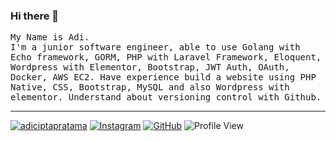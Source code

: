 ### Hi there 👋

<samp>
  My Name is Adi.
  <br>I'm a junior software engineer, able to use Golang with Echo framework, GORM, PHP with Laravel Framework, Eloquent, Wordpress with Elementor, Bootstrap, JWT Auth, OAuth, Docker, AWS EC2. Have experience build a website using PHP Native, CSS, Bootstrap, MySQL and also Wordpress with elementor. Understand about versioning control with Github.
</samp>

<hr>

[![adiciptapratama](https://img.shields.io/badge/-adiciptapratama-blue?style=flat&logo=Linkedin&logoColor=white&link=https://www.linkedin.com/in/adi-cipta-pratama/)](https://www.linkedin.com/in/adi-cipta-pratama/)
[![Instagram](https://img.shields.io/badge/-adiciptapratama-DD2A7B?style=flat&logo=Instagram&logoColor=white&link=https://www.instagram.com/adiciptapratama/)](https://www.instagram.com/adiciptapratama/)
[![GitHub](https://img.shields.io/badge/-adicipta-333333?style=flat&logo=Github&logoColor=white&link=https://github.com/adicipta)](https://github.com/adicipta)
![Profile View](https://visitor-badge.laobi.icu/badge?page_id=adicipta.visitor-badge)

<!--
**adicipta/adicipta** is a ✨ _special_ ✨ repository because its `README.md` (this file) appears on your GitHub profile.

Here are some ideas to get you started:

- 🔭 I’m currently working on ...
- 🌱 I’m currently learning ...
- 👯 I’m looking to collaborate on ...
- 🤔 I’m looking for help with ...
- 💬 Ask me about ...
- 📫 How to reach me: ...
- 😄 Pronouns: ...
- ⚡ Fun fact: ...
-->
